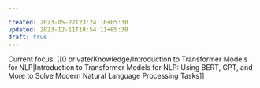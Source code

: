 ```yaml
---

created: 2023-05-27T23:24:16+05:30
updated: 2023-12-11T10:54:11+05:30
draft: true
---
```


Current focus: [[0 private/Knowledge/Introduction to Transformer Models for NLP|Introduction to Transformer Models for NLP: Using BERT, GPT, and More to Solve Modern Natural Language Processing Tasks]]


